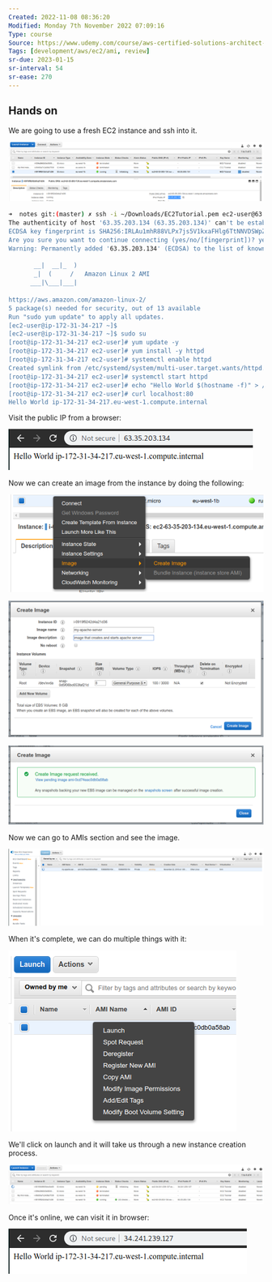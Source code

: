 ```yaml
---
Created: 2022-11-08 08:36:20
Modified: Monday 7th November 2022 07:09:16
Type: course
Source: https://www.udemy.com/course/aws-certified-solutions-architect-associate-saa-c01/?xref=E0Aed11STH4LPUQvCz0GJFABTmM=
Tags: [development/aws/ec2/ami, review]
sr-due: 2023-01-15
sr-interval: 54
sr-ease: 270
---
```


## Hands on

We are going to use a fresh EC2 instance and ssh into it.

![](../../../images/2019-11-22-13-02-45.png)

```bash
➜  notes git:(master) ✗ ssh -i ~/Downloads/EC2Tutorial.pem ec2-user@63.35.203.134
The authenticity of host '63.35.203.134 (63.35.203.134)' can't be established.
ECDSA key fingerprint is SHA256:IRLAu1mhR88VLPx7js5V1kxaFHlg6TtNNVDSWpZKz5c.
Are you sure you want to continue connecting (yes/no/[fingerprint])? yes
Warning: Permanently added '63.35.203.134' (ECDSA) to the list of known hosts.

       __|  __|_  )
       _|  (     /   Amazon Linux 2 AMI
      ___|\___|___|

https://aws.amazon.com/amazon-linux-2/
5 package(s) needed for security, out of 13 available
Run "sudo yum update" to apply all updates.
[ec2-user@ip-172-31-34-217 ~]$ 
[ec2-user@ip-172-31-34-217 ~]$ sudo su
[root@ip-172-31-34-217 ec2-user]# yum update -y
[root@ip-172-31-34-217 ec2-user]# yum install -y httpd
[root@ip-172-31-34-217 ec2-user]# systemctl enable httpd
Created symlink from /etc/systemd/system/multi-user.target.wants/httpd.service to /usr/lib/systemd/system/httpd.service.
[root@ip-172-31-34-217 ec2-user]# systemctl start httpd
[root@ip-172-31-34-217 ec2-user]# echo "Hello World $(hostname -f)" > /var/www/html/index.html
[root@ip-172-31-34-217 ec2-user]# curl localhost:80
Hello World ip-172-31-34-217.eu-west-1.compute.internal
```

Visit the public IP from a browser:

![](../../../images/2019-11-22-13-06-41.png)

Now we can create an image from the instance by doing the following:

![](../../../images/2019-11-22-13-07-31.png)

![](../../../images/2019-11-22-13-08-29.png)

![](../../../images/2019-11-22-13-08-47.png)

Now we can go to AMIs section and see the image.

![](../../../images/2019-11-22-13-09-36.png)

When it's complete, we can do multiple things with it:

![](../../../images/2019-11-22-13-10-24.png)


We'll click on launch and it will take us through a new instance creation process.

![](../../../images/2019-11-22-13-11-58.png)

Once it's online, we can visit it in browser:

![](../../../images/2019-11-22-13-12-41.png)
